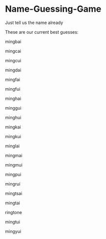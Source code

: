 # Name-Guessing-Game

Just tell us the name already

These are our current best guesses:

  mingbai
  
  mingcai
  
  mingcui
  
  mingdai
  
  mingfai
  
  mingfui
  
  minghai
  
  minggui
  
  minghui
  
  mingkai
  
  mingkui
  
  minglai
  
  mingmai
  
  mingmui
  
  mingpui
  
  mingrui
  
  mingtsai
  
  mingtai
  
  ringtone
  
  mingtui
  
  mingyui



